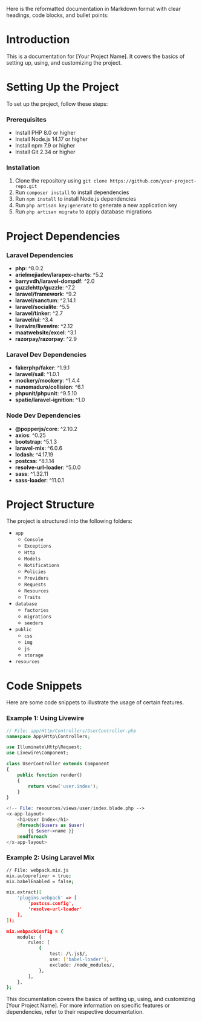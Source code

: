 Here is the reformatted documentation in Markdown format with clear headings, code blocks, and bullet points:

**Introduction**
===============

This is a documentation for [Your Project Name]. It covers the basics of setting up, using, and customizing the project.

**Setting Up the Project**
=========================

To set up the project, follow these steps:

### Prerequisites

* Install PHP 8.0 or higher
* Install Node.js 14.17 or higher
* Install npm 7.9 or higher
* Install Git 2.34 or higher

### Installation

1. Clone the repository using `git clone https://github.com/your-project-repo.git`
2. Run `composer install` to install dependencies
3. Run `npm install` to install Node.js dependencies
4. Run `php artisan key:generate` to generate a new application key
5. Run `php artisan migrate` to apply database migrations

**Project Dependencies**
=========================

### Laravel Dependencies

* **php**: ^8.0.2
* **arielmejiadev/larapex-charts**: ^5.2
* **barryvdh/laravel-dompdf**: ^2.0
* **guzzlehttp/guzzle**: ^7.2
* **laravel/framework**: ^9.2
* **laravel/sanctum**: ^2.14.1
* **laravel/socialite**: ^5.5
* **laravel/tinker**: ^2.7
* **laravel/ui**: ^3.4
* **livewire/livewire**: ^2.12
* **maatwebsite/excel**: ^3.1
* **razorpay/razorpay**: ^2.9

### Laravel Dev Dependencies

* **fakerphp/faker**: ^1.9.1
* **laravel/sail**: ^1.0.1
* **mockery/mockery**: ^1.4.4
* **nunomaduro/collision**: ^6.1
* **phpunit/phpunit**: ^9.5.10
* **spatie/laravel-ignition**: ^1.0

### Node Dev Dependencies

* **@popperjs/core**: ^2.10.2
* **axios**: ^0.25
* **bootstrap**: ^5.1.3
* **laravel-mix**: ^6.0.6
* **lodash**: ^4.17.19
* **postcss**: ^8.1.14
* **resolve-url-loader**: ^5.0.0
* **sass**: ^1.32.11
* **sass-loader**: ^11.0.1

**Project Structure**
=======================

The project is structured into the following folders:

* `app`
	+ `Console`
	+ `Exceptions`
	+ `Http`
	+ `Models`
	+ `Notifications`
	+ `Policies`
	+ `Providers`
	+ `Requests`
	+ `Resources`
	+ `Traits`
* `database`
	+ `factories`
	+ `migrations`
	+ `seeders`
* `public`
	+ `css`
	+ `img`
	+ `js`
	+ `storage`
* `resources`

**Code Snippets**
================

Here are some code snippets to illustrate the usage of certain features.

### Example 1: Using Livewire
```php
// File: app/Http/Controllers/UserController.php
namespace App\Http\Controllers;

use Illuminate\Http\Request;
use Livewire\Component;

class UserController extends Component
{
    public function render()
    {
        return view('user.index');
    }
}
```
```php
<!-- File: resources/views/user/index.blade.php -->
<x-app-layout>
    <h1>User Index</h1>
    @foreach($users as $user)
        {{ $user->name }}
    @endforeach
</x-app-layout>
```

### Example 2: Using Laravel Mix

```bash
// File: webpack.mix.js
mix.autoprefixer = true;
mix.babelEnabled = false;

mix.extract([
    'plugins.webpack' => [
        'postcss.config',
        'resolve-url-loader'
    ],
]);

mix.webpackConfig = {
    module: {
        rules: [
            {
                test: /\.js$/,
                use: ['babel-loader'],
                exclude: /node_modules/,
            },
        ],
    },
};
```
This documentation covers the basics of setting up, using, and customizing [Your Project Name]. For more information on specific features or dependencies, refer to their respective documentation.